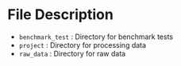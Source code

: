 # File Description
* ```benchmark_test``` : Directory for benchmark tests
* ```project``` : Directory for processing data
* ```raw_data``` : Directory for raw data
